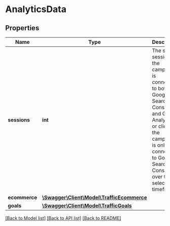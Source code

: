 # AnalyticsData

## Properties
Name | Type | Description | Notes
------------ | ------------- | ------------- | -------------
**sessions** | **int** | The sum of sessions, if the campaign is connected to both Google Search Console and Google Analytics – or clicks, if the campaign is only connected to Google Search Console, over the selected timeframe. | [optional] 
**ecommerce** | [**\Swagger\Client\Model\TrafficEcommerce**](TrafficEcommerce.md) |  | [optional] 
**goals** | [**\Swagger\Client\Model\TrafficGoals**](TrafficGoals.md) |  | [optional] 

[[Back to Model list]](../../README.md#documentation-for-models) [[Back to API list]](../../README.md#documentation-for-api-endpoints) [[Back to README]](../../README.md)

